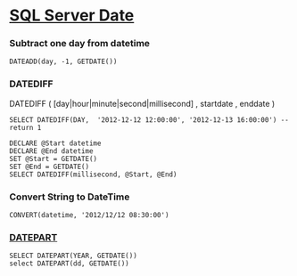 # [SQL Server Date](http://asthman.me/article/137)

### Subtract one day from datetime

    DATEADD(day, -1, GETDATE())

### DATEDIFF
DATEDIFF ( [day|hour|minute|second|millisecond] , startdate , enddate )

    SELECT DATEDIFF(DAY,  '2012-12-12 12:00:00', '2012-12-13 16:00:00') -- return 1

    DECLARE @Start datetime
    DECLARE @End datetime
    SET @Start = GETDATE()
    SET @End = GETDATE()
    SELECT DATEDIFF(millisecond, @Start, @End)

### Convert String to DateTime

    CONVERT(datetime, '2012/12/12 08:30:00')

### [DATEPART](https://docs.microsoft.com/en-us/sql/t-sql/functions/datepart-transact-sql)

    SELECT DATEPART(YEAR, GETDATE())
    select DATEPART(dd, GETDATE())